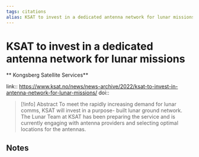 ```yaml
---
tags: citations
alias: KSAT to invest in a dedicated antenna network for lunar missions
---
```

# KSAT to invest in a dedicated antenna network for lunar missions

** Kongsberg Satellite Services**


link:: https://www.ksat.no/news/news-archive/2022/ksat-to-invest-in-antenna-network-for-lunar-missions/
doi:: 

> [!info] Abstract
> To meet the rapidly increasing demand for lunar comms, KSAT will invest in a purpose- built lunar ground network. The Lunar Team at KSAT has been preparing the service and is currently engaging with antenna providers and selecting optimal locations for the antennas.



## Notes

